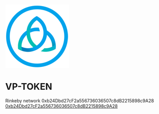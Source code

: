 ![image](https://github.com/Torahserve/bootnode/blob/main/tokenlogo.png)
# VP-TOKEN
Rinkeby network
0xb24Dbd27cF2a556736036507c8dB2215898c9A28
[0xb24Dbd27cF2a556736036507c8dB2215898c9A28](https://rinkeby.etherscan.io/token/0xb24Dbd27cF2a556736036507c8dB2215898c9A28)
